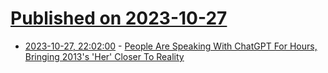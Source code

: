 # [Published on 2023-10-27](index.md)

* [2023-10-27, 22:02:00](https://entertainment.slashdot.org/story/23/10/27/2051258/people-are-speaking-with-chatgpt-for-hours-bringing-2013s-her-closer-to-reality?utm_source=rss1.0mainlinkanon&utm_medium=feed) - [People Are Speaking With ChatGPT For Hours, Bringing 2013's 'Her' Closer To Reality](https://entertainment.slashdot.org/story/23/10/27/2051258/people-are-speaking-with-chatgpt-for-hours-bringing-2013s-her-closer-to-reality?utm_source=rss1.0mainlinkanon&utm_medium=feed)
